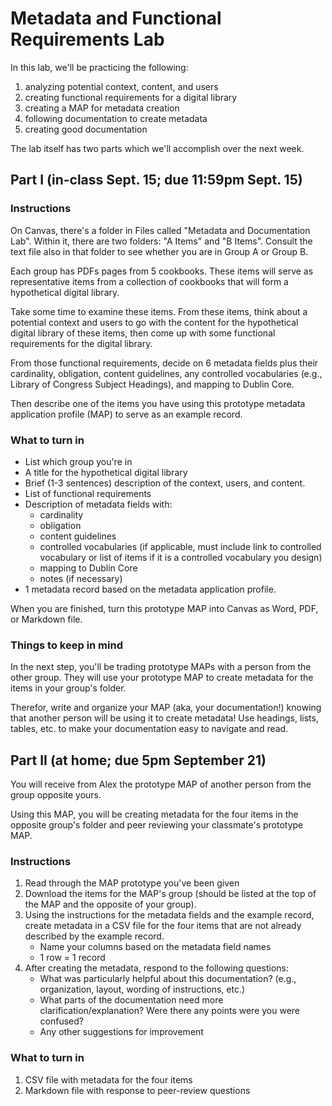 # Metadata and Functional Requirements Lab
In this lab, we'll be practicing the following:
1. analyzing potential context, content, and users
2. creating functional requirements for a digital library
3. creating a MAP for metadata creation
4. following documentation to create metadata
4. creating good documentation

The lab itself has two parts which we'll accomplish over the next week. 
## Part I (in-class Sept. 15; due 11:59pm Sept. 15)
### Instructions
On Canvas, there's a folder in Files called "Metadata and Documentation Lab". Within it, there are two folders: "A Items" and "B Items". Consult the text file also in that folder to see whether you are in Group A or Group B. 

Each group has PDFs pages from 5 cookbooks. These items will serve as representative items from a collection of cookbooks that will form a hypothetical digital library. 

Take some time to examine these items. From these items, think about a potential context and users to go with the content for the hypothetical digital library of these items, then come up with some functional requirements for the digital library. 

From those functional requirements, decide on 6 metadata fields plus their cardinality, obligation, content guidelines, any controlled vocabularies (e.g., Library of Congress Subject Headings), and mapping to Dublin Core. 

Then describe one of the items you have using this prototype metadata application profile (MAP) to serve as an example record. 

### What to turn in
- List which group you're in
- A title for the hypothetical digital library
- Brief (1-3 sentences) description of the context, users, and content.
- List of functional requirements
- Description of metadata fields with: 
    - cardinality
    - obligation
    - content guidelines
    - controlled vocabularies (if applicable, must include link to controlled vocabulary or list of items if it is a controlled vocabulary you design)
    - mapping to Dublin Core
    - notes (if necessary)
- 1 metadata record based on the metadata application profile. 

When you are finished, turn this prototype MAP into Canvas as Word, PDF, or Markdown file.

### Things to keep in mind
In the next step, you'll be trading prototype MAPs with a person from the other group. They will use your prototype MAP to create metadata for the items in your group's folder. 

Therefor, write and organize your MAP (aka, your documentation!) knowing that another person will be using it to create metadata! Use headings, lists, tables, etc. to make your documentation easy to navigate and read.

## Part II (at home; due 5pm September 21)
You will receive from Alex the prototype MAP of another person from the group opposite yours. 

Using this MAP, you will be creating metadata for the four items in the opposite group's folder and peer reviewing your classmate's prototype MAP. 
### Instructions
1. Read through the MAP prototype you've been given
2. Download the items for the MAP's group (should be listed at the top of the MAP and the opposite of your group). 
3. Using the instructions for the metadata fields and the example record, create metadata in a CSV file for the four items that are not already described by the example record.
    - Name your columns based on the metadata field names
    - 1 row = 1 record
4. After creating the metadata, respond to the following questions:
    - What was particularly helpful about this documentation? (e.g., organization, layout, wording of instructions, etc.)
    - What parts of the documentation need more clarification/explanation? Were there any points were you were confused?
    - Any other suggestions for improvement
### What to turn in
1. CSV file with metadata for the four items
2. Markdown file with response to peer-review questions
